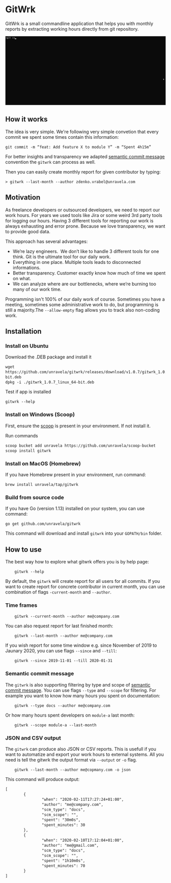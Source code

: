 # GitWrk
GitWrk is a small commandline application that helps you with monthly reports by extracting working hours directly from git repository.

![](gitwrk.gif)

## How it works

The idea is very simple. We're following very simple convetion that every commit we spent some times contain this information:

```
git commit -m “feat: Add feature X to module Y” -m “Spent 4h15m” 
```

For better insights and transparency we adapted [semantic commit message](https://gist.github.com/joshbuchea/6f47e86d2510bce28f8e7f42ae84c716) convention the `gitwrk` can process as well.

Then you can easily create monthly report for given contributor by typing:

```
> gitwrk --last-month --author zdenko.vrabel@unravela.com
```


## Motivation

As freelance developers or outsourced developers, we need to report our work hours. For years we used tools like Jira or some weird 3rd party tools for logging our hours. Having 3 different tools for reporting our work is always exhausting and error prone. Because we love transparency, we want to provide good data.

This approach has several advantages: 
- We’re lazy engineers.  We don’t like to handle 3 different tools for one think. Git is the ultimate tool for our daily work. 
- Everything in one place. Multiple tools leads to disconnected informations. 
- Better transparency. Customer exactly know how much of time we spent on what.
- We can analyze where are our bottlenecks, where we’re burning too many of our work time.

Programming isn't 100% of our daily work of course. Sometimes you have a meeting, sometimes some administrative work to do, but programming is still a majority.The `--allow-empty` flag allows you to track also non-coding work. 

## Installation

### Install on Ubuntu 

Download the .DEB package and install it

```
wget https://github.com/unravela/gitwrk/releases/download/v1.0.7/gitwrk_1.0.7_linux_64-bit.deb
dpkg -i ./gitwrk_1.0.7_linux_64-bit.deb
```

Test if app is installed

```
gitwrk --help
```

### Install on Windows (Scoop)

First, ensure the [scoop](https://scoop.sh/) is present in your environment. If not install it.

Run commands
```
scoop bucket add unravela https://github.com/unravela/scoop-bucket
scoop install gitwrk
```

### Install on MacOS (Homebrew)

If you have Homebrew present in your environment, run command:
```
brew install unravela/tap/gitwrk
```

### Build from source code

If you have Go (version 1.13) installed on your system, you can use command:
```
go get github.com/unravela/gitwrk
```

This command will download and install `gitwrk` into your `GOPATH/bin` folder.

## How to use

The best way how to explore what gitwrk offers you is by help page:

```
    gitwrk --help
```

By default, the `gitwrk` will create report for all users for all commits. If you want to create report for concrete contributor in current month, you can use combination of flags `-current-month` and `--author`.

### Time frames

```
    gitwrk --current-month --author me@company.com
```

You can also request report for last finished month:

```
    gitwrk --last-month --author me@company.com
```

If you wish report for some time window e.g. since November of 2019 to Jaunary 2020, you can use flags `--since` and `--till`:

```
    gitwrk --since 2019-11-01 --till 2020-01-31
```

### Semantic commit message

The `gitwrk` is also supporting filtering by type and scope of [semantic commit message](https://gist.github.com/joshbuchea/6f47e86d2510bce28f8e7f42ae84c716). You can use flags `--type` and `--scope` for filtering. For example you want to know how many hours you spent on documentation:

```
    gitwrk --type docs --author me@company.com
```

Or how many hours spent developers on `module-a` last month:

```
    gitwrk --scope module-a --last-month
```

### JSON and CSV output

The `gitwrk` can produce also JSON or CSV reports. This is usefull if you want to automatize and export your work hours to external systems. All you need is tell the gitwrk the output format via `--output` or `-o` flag. 

```
    gitwrk --last-month --author me@copmany.com -o json
```

This command will produce output:
```
[
        {
                "when": "2020-02-11T17:27:24+01:00",
                "author": "me@company.com",
                "scm_type": "docs",
                "scm_scope": "",
                "spent": "30m0s",
                "spent_minutes": 30
        },
        {
                "when": "2020-02-10T17:12:04+01:00",
                "author": "me@gmail.com",
                "scm_type": "docs",
                "scm_scope": "",
                "spent": "1h10m0s",
                "spent_minutes": 70
        }
]
```